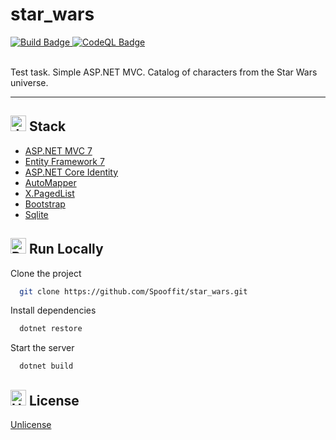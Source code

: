 # star_wars

<div align="left" id="badges">
  <a href="https://github.com/Spooffit/star_wars/actions/workflows/build.yml">
    <img src="https://github.com/Spooffit/star_wars/actions/workflows/build.yml/badge.svg" alt="Build Badge"/>
  </a>
  <a href="https://github.com/Spooffit/star_wars/actions/workflows/github-code-scanning/codeql">
    <img src="https://github.com/Spooffit/star_wars/actions/workflows/github-code-scanning/codeql/badge.svg" alt="CodeQL Badge"/>
  </a>
</div>

<br>

Test task. Simple ASP.NET MVC. Catalog of characters from the Star Wars universe.

<hr>

<h2><img src="https://raw.githubusercontent.com/Tarikul-Islam-Anik/Animated-Fluent-Emojis/master/Emojis/Animals/Jellyfish.png" alt="Jellyfish" width="25" height="25" /> Stack</h2>

* [ASP.NET MVC 7](https://learn.microsoft.com/en-us/aspnet/core/tutorials/first-mvc-app/start-mvc?view=aspnetcore-7.0&tabs=visual-studio)
* [Entity Framework 7](https://github.com/dotnet/efcore)
* [ASP.NET Core Identity](https://learn.microsoft.com/en-us/aspnet/core/security/authentication/identity?view=aspnetcore-7.0&tabs=visual-studio)
* [AutoMapper](https://github.com/AutoMapper/AutoMapper)
* [X.PagedList](https://github.com/dncuug/X.PagedList)
* [Bootstrap](https://getbootstrap.com/)
* [Sqlite](https://www.sqlite.org/index.html)


<h2><img src="https://raw.githubusercontent.com/Tarikul-Islam-Anik/Animated-Fluent-Emojis/master/Emojis/Travel%20and%20places/Rocket.png" alt="Rocket" width="25" height="25" /> Run Locally</h2>

Clone the project

```bash
  git clone https://github.com/Spooffit/star_wars.git
```

Install dependencies

```bash
  dotnet restore
```

Start the server

```bash
  dotnet build
```

<h2><img src="https://raw.githubusercontent.com/Tarikul-Islam-Anik/Animated-Fluent-Emojis/master/Emojis/Symbols/Hamsa.png" alt="Hamsa" width="25" height="25" /> License</h2>

[Unlicense](https://github.com/Spooffit/star_wars/blob/main/LICENSE)

